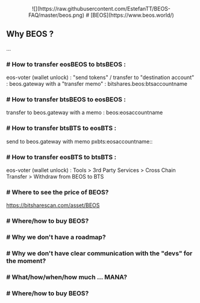 <p style="text-align: center;">
![](https://raw.githubusercontent.com/EstefanTT/BEOS-FAQ/master/beos.png)
# [BEOS](https://www.beos.world/)
</p>

## Why BEOS ? 

...

### # How to transfer eosBEOS to btsBEOS : 

eos-voter (wallet unlock) : "send tokens" / transfer to "destination account" : beos.gateway with a "transfer memo" : bitshares.beos:btsaccountname

### # How to transfer btsBEOS to eosBEOS : 

transfer to beos.gateway with a memo : beos:eosaccountname

### # How to transfer btsBTS to eosBTS : 

send to beos.gateway with memo pxbts:eosaccountname::

### # How to transfer eosBTS to btsBTS : 

eos-voter (wallet unlock) : Tools > 3rd Party Services > Cross Chain Transfer > Withdraw from BEOS to BTS

### # Where to see the price of BEOS?

https://bitsharescan.com/asset/BEOS

### # Where/how to buy BEOS?
### # Why we don't have a roadmap?
### # Why we don't have clear communication with the "devs" for the moment?
### # What/how/when/how much ... MANA?
### # Where/how to buy BEOS?


